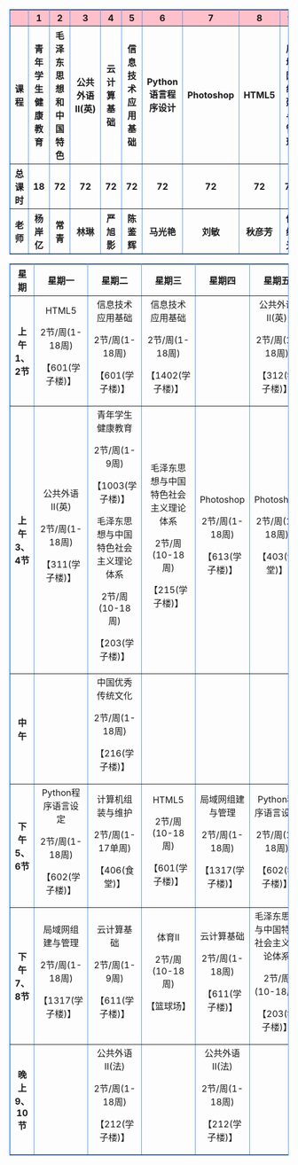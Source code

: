 <!DOCTYPE html>
<head>
<title>计算机网络技术2班课程表</title>
</head>
<html&gt;
<body>
<table border="1px" bordercolor="579AEE" cellspacing="1px" cellpadding="10px" align="center" width="1050px">
<tr bgcolor="pink">	
<th align="center" width="30px"></th>
<th align="center" width="30px">1</th>
<th align="center" width="30px">2</th>
<th align="center" width="30px">3</th>
<th align="center" width="30px">4</th>
<th align="center" width="30px">5</th>
<th align="center" width="30px">6</th>
<th align="center" width="30px">7</th>
<th align="center" width="30px">8</th>
<th align="center" width="30px">9</th>
<th align="center" width="30px">10</th>
<th align="center" width="30px">11</th>
<th align="center" width="30px">12</th>
<th align="center" width="30px">13</th>
<th align="center" width="30px">14</th>
<th align="center" width="30px">15</th>
<th align="center" width="30px">16</th>
<th align="center" width="30px">17</th>
<th align="center" width="30px">18</th>
</tr>
<tr>
<th>课程</th>
<th>青年学生健康教育</th>
<th>毛泽东思想和中国特色</th>
<th>公共外语II(英)</th>
<th>云计算基础</th>
<th>信息技术应用基础</th>
<th>Python语言程序设计</th>
<th>Photoshop</th>
<th>HTML5</th>
<th>局域网组建与管理</th>
<th>计算机组装与维护</th>
<th>公共外语II(法)</th>
<th>中国优秀传统文化</th>
<th>体育II</th>
</tr>
<tr>
<th>总课时</th>
<th>18</th>
<th>72</th>
<th>72</th>
<th>72</th>
<th>72</th>
<th>72</th>
<th>72</th>
<th>72</th>
<th>72</th>
<th>21</th>
<th>72</th>
<th>36</th>
<th>36</th>
</tr>
<tr>
<th>老师</th>
<th>杨岸亿</th>
<th>常青</th>
<th>林琳</th>
<th>严旭影</th>
<th>陈鉴辉</th>
<th>马光艳</th>
<th>刘敏</th>
<th>秋彦芳</th>
<th>侯继光</th>
<th>谢海平</th>
<th>曾丽纯</th>
<th>杨琇玮</th>
</tr>
<table border="1px" bordercolor="579AEE" cellspacing="1px" cellpadding="10px" align="center" width="1050px">
<tr>
<th align="center" width="5px">星期</th>
<th>星期一</th>
<th>星期二</th>
<th>星期三</th>
<th>星期四</th>
<th>星期五</th>
</tr>
<tr align="center">
<th>上午1、2节</th>
<td>HTML5<p></p><p>2节/周(1-18周)</p><p>【601(学子楼)】</p></td>
<td>信息技术应用基础<p></p><p>2节/周(1-18周)</p><p>【601(学子楼)】</p></td>
<td>信息技术应用基础<p></p><p>2节/周(1-18周)</p><p>【1402(学子楼)】</p></td>
<td></td>
<td>公共外语II(英)<p></p><p>2节/周(1-18周)</p><p>【312(学子楼)】</p></td>
</tr>
<tr align="center">
<th>上午3、4节</th>
<td>公共外语II(英)<p></p><p>2节/周(1-18周)</p><p>【311(学子楼)】</p></td>
<td>青年学生健康教育<p></p><p>2节/周(1-9周)</p><p>【1003(学子楼)】</p><p>毛泽东思想与中国特色社会主义理论体系</p><p></p><p>2节/周(10-18周)</p><p>【203(学子楼)】</p></td>
<td>毛泽东思想与中国特色社会主义理论体系<p></p><p>2节/周(10-18周)</p><p>【215(学子楼)】</p></td>
<td>Photoshop<p></p><p>2节/周(1-18周)</p><p>【613(学子楼)】</p></td>
<td>Photoshop<p></p><p>2节/周(1-18周)</p><p>【403(食堂)】</p></td>
</tr>
<tr align="center">
<th>中午</th>
<td></td>
<td>中国优秀传统文化<p></p><p>2节/周(1-18周)</p><p>【216(学子楼)】</p></td>
<td></td>
<td></td>
<td></td>
</tr>
<tr align="center">
<th>下午5、6节</th>
<td>Python程序语言设定<p></p><p>2节/周(1-18周)</p><p>【602(学子楼)】</p></td>
<td>计算机组装与维护<p></p><p>2节/周(1-17单周)</p><p>【406(食堂)】</p></td>
<td>HTML5<p></p><p>2节/周(10-18周)</p><p>【601(学子楼)】</p></td>
<td>局域网组建与管理<p></p><p>2节/周(1-18周)</p><p>【1317(学子楼)】</p></td>
<td>Python程序语言设定<p></p><p>2节/周(1-18周)</p><p>【602(学子楼)】</p></td>
</tr>
<tr align="center">
<th>下午7、8节</th>
<td>局域网组建与管理<p></p><p>2节/周(1-18周)</p><p>【1317(学子楼)】</p></td>
<td>云计算基础<p></p><p>2节/周(1-9周)</p><p>【611(学子楼)】</p></td>
<td>体育II<p></p><p>2节/周(10-18周)</p><p>【篮球场】</p></td>
<td>云计算基础<p></p><p>2节/周(1-18周)</p><p>【611(学子楼)】</p></td>
<td>毛泽东思想与中国特色社会主义理论体系<p></p><p>2节/周(10-18周)</p><p>【203(学子楼)】</td>
</tr>
<tr align="center">
<th>晚上9、10节</th>
<td></td>
<td>公共外语II(法)<p></p><p>2节/周(1-18周)</p><p>【212(学子楼)】</p></td>
<td></td>
<td>公共外语II(法)<p></p><p>2节/周(1-18周)</p><p>【212(学子楼)】</p></td>
<td></td>
</tr>
</body>
</html>
